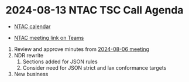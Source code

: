 # 2024-08-13 NTAC TSC Call Agenda

- [NTAC calendar](https://lists.oasis-open-projects.org/g/niemopen-ntactsc/calendar)

- [NTAC meeting link on Teams](https://dod.teams.microsoft.us/l/meetup-join/19%3adod%3ameeting_027b8f8cd305438fbb0a76a1e7896d97%40thread.v2/0?context=%7b%22Tid%22%3a%22102d0191-eeae-4761-b1cb-1a83e86ef445%22%2c%22Oid%22%3a%2270ae69c4-ba53-4071-b60d-68a8b321854e%22%7d)

1. Review and approve minutes from [2024-08-06 meeting](2024-08-06-minutes.md)
2. NDR rewrite
   1. Sections added for JSON rules
   2. Consider need for JSON strict and lax conformance targets
3. New business
